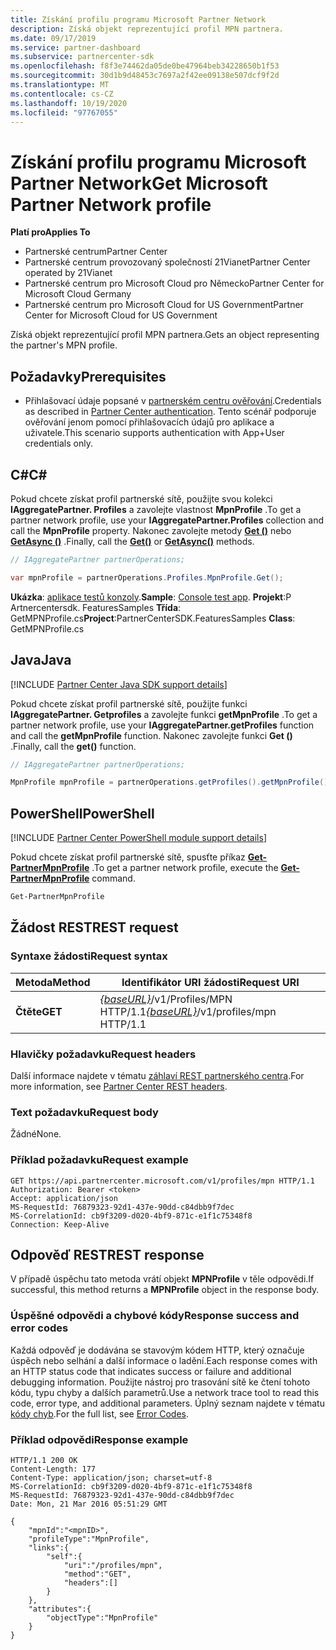 ```yaml
---
title: Získání profilu programu Microsoft Partner Network
description: Získá objekt reprezentující profil MPN partnera.
ms.date: 09/17/2019
ms.service: partner-dashboard
ms.subservice: partnercenter-sdk
ms.openlocfilehash: f8f3e74462da05de0be47964beb34228650b1f53
ms.sourcegitcommit: 30d1b9d48453c7697a2f42ee09138e507dcf9f2d
ms.translationtype: MT
ms.contentlocale: cs-CZ
ms.lasthandoff: 10/19/2020
ms.locfileid: "97767055"
---
```

# <a name="get-microsoft-partner-network-profile"></a><span data-ttu-id="235dd-103">Získání profilu programu Microsoft Partner Network</span><span class="sxs-lookup"><span data-stu-id="235dd-103">Get Microsoft Partner Network profile</span></span>

<span data-ttu-id="235dd-104">**Platí pro**</span><span class="sxs-lookup"><span data-stu-id="235dd-104">**Applies To**</span></span>

- <span data-ttu-id="235dd-105">Partnerské centrum</span><span class="sxs-lookup"><span data-stu-id="235dd-105">Partner Center</span></span>
- <span data-ttu-id="235dd-106">Partnerské centrum provozovaný společností 21Vianet</span><span class="sxs-lookup"><span data-stu-id="235dd-106">Partner Center operated by 21Vianet</span></span>
- <span data-ttu-id="235dd-107">Partnerské centrum pro Microsoft Cloud pro Německo</span><span class="sxs-lookup"><span data-stu-id="235dd-107">Partner Center for Microsoft Cloud Germany</span></span>
- <span data-ttu-id="235dd-108">Partnerské centrum pro Microsoft Cloud for US Government</span><span class="sxs-lookup"><span data-stu-id="235dd-108">Partner Center for Microsoft Cloud for US Government</span></span>

<span data-ttu-id="235dd-109">Získá objekt reprezentující profil MPN partnera.</span><span class="sxs-lookup"><span data-stu-id="235dd-109">Gets an object representing the partner's MPN profile.</span></span>

## <a name="prerequisites"></a><span data-ttu-id="235dd-110">Požadavky</span><span class="sxs-lookup"><span data-stu-id="235dd-110">Prerequisites</span></span>

- <span data-ttu-id="235dd-111">Přihlašovací údaje popsané v [partnerském centru ověřování](partner-center-authentication.md).</span><span class="sxs-lookup"><span data-stu-id="235dd-111">Credentials as described in [Partner Center authentication](partner-center-authentication.md).</span></span> <span data-ttu-id="235dd-112">Tento scénář podporuje ověřování jenom pomocí přihlašovacích údajů pro aplikace a uživatele.</span><span class="sxs-lookup"><span data-stu-id="235dd-112">This scenario supports authentication with App+User credentials only.</span></span>

## <a name="c"></a><span data-ttu-id="235dd-113">C\#</span><span class="sxs-lookup"><span data-stu-id="235dd-113">C\#</span></span>

<span data-ttu-id="235dd-114">Pokud chcete získat profil partnerské sítě, použijte svou kolekci **IAggregatePartner. Profiles** a zavolejte vlastnost **MpnProfile** .</span><span class="sxs-lookup"><span data-stu-id="235dd-114">To get a partner network profile, use your **IAggregatePartner.Profiles** collection and call the **MpnProfile** property.</span></span> <span data-ttu-id="235dd-115">Nakonec zavolejte metody [**Get ()**](/dotnet/api/microsoft.store.partnercenter.profiles.impnprofile.get) nebo [**GetAsync ()**](/dotnet/api/microsoft.store.partnercenter.profiles.impnprofile.getasync) .</span><span class="sxs-lookup"><span data-stu-id="235dd-115">Finally, call the [**Get()**](/dotnet/api/microsoft.store.partnercenter.profiles.impnprofile.get) or [**GetAsync()**](/dotnet/api/microsoft.store.partnercenter.profiles.impnprofile.getasync) methods.</span></span>

``` csharp
// IAggregatePartner partnerOperations;

var mpnProfile = partnerOperations.Profiles.MpnProfile.Get();
```

<span data-ttu-id="235dd-116">**Ukázka**: [aplikace testů konzoly](console-test-app.md).</span><span class="sxs-lookup"><span data-stu-id="235dd-116">**Sample**: [Console test app](console-test-app.md).</span></span> <span data-ttu-id="235dd-117">**Projekt**:P Artnercentersdk. FeaturesSamples **Třída**: GetMPNProfile.cs</span><span class="sxs-lookup"><span data-stu-id="235dd-117">**Project**:PartnerCenterSDK.FeaturesSamples **Class**: GetMPNProfile.cs</span></span>

## <a name="java"></a><span data-ttu-id="235dd-118">Java</span><span class="sxs-lookup"><span data-stu-id="235dd-118">Java</span></span>

[!INCLUDE [Partner Center Java SDK support details](../includes/java-sdk-support.md)]

<span data-ttu-id="235dd-119">Pokud chcete získat profil partnerské sítě, použijte funkci **IAggregatePartner. Getprofiles** a zavolejte funkci **getMpnProfile** .</span><span class="sxs-lookup"><span data-stu-id="235dd-119">To get a partner network profile, use your **IAggregatePartner.getProfiles** function and call the **getMpnProfile** function.</span></span> <span data-ttu-id="235dd-120">Nakonec zavolejte funkci **Get ()** .</span><span class="sxs-lookup"><span data-stu-id="235dd-120">Finally, call the **get()** function.</span></span>

```java
// IAggregatePartner partnerOperations;

MpnProfile mpnProfile = partnerOperations.getProfiles().getMpnProfile().get();
```

## <a name="powershell"></a><span data-ttu-id="235dd-121">PowerShell</span><span class="sxs-lookup"><span data-stu-id="235dd-121">PowerShell</span></span>

[!INCLUDE [Partner Center PowerShell module support details](../includes/powershell-module-support.md)]

<span data-ttu-id="235dd-122">Pokud chcete získat profil partnerské sítě, spusťte příkaz [**Get-PartnerMpnProfile**](https://github.com/Microsoft/Partner-Center-PowerShell/blob/master/docs/help/Get-PartnerMpnProfile.md) .</span><span class="sxs-lookup"><span data-stu-id="235dd-122">To get a partner network profile, execute the [**Get-PartnerMpnProfile**](https://github.com/Microsoft/Partner-Center-PowerShell/blob/master/docs/help/Get-PartnerMpnProfile.md) command.</span></span>

```powershell
Get-PartnerMpnProfile
```

## <a name="rest-request"></a><span data-ttu-id="235dd-123">Žádost REST</span><span class="sxs-lookup"><span data-stu-id="235dd-123">REST request</span></span>

### <a name="request-syntax"></a><span data-ttu-id="235dd-124">Syntaxe žádosti</span><span class="sxs-lookup"><span data-stu-id="235dd-124">Request syntax</span></span>

| <span data-ttu-id="235dd-125">Metoda</span><span class="sxs-lookup"><span data-stu-id="235dd-125">Method</span></span>  | <span data-ttu-id="235dd-126">Identifikátor URI žádosti</span><span class="sxs-lookup"><span data-stu-id="235dd-126">Request URI</span></span>                                                          |
|---------|----------------------------------------------------------------------|
| <span data-ttu-id="235dd-127">**Čtěte**</span><span class="sxs-lookup"><span data-stu-id="235dd-127">**GET**</span></span> | <span data-ttu-id="235dd-128">[*{baseURL}*](partner-center-rest-urls.md)/v1/Profiles/MPN HTTP/1.1</span><span class="sxs-lookup"><span data-stu-id="235dd-128">[*{baseURL}*](partner-center-rest-urls.md)/v1/profiles/mpn HTTP/1.1</span></span> |

### <a name="request-headers"></a><span data-ttu-id="235dd-129">Hlavičky požadavku</span><span class="sxs-lookup"><span data-stu-id="235dd-129">Request headers</span></span>

<span data-ttu-id="235dd-130">Další informace najdete v tématu [záhlaví REST partnerského centra](headers.md).</span><span class="sxs-lookup"><span data-stu-id="235dd-130">For more information, see [Partner Center REST headers](headers.md).</span></span>

### <a name="request-body"></a><span data-ttu-id="235dd-131">Text požadavku</span><span class="sxs-lookup"><span data-stu-id="235dd-131">Request body</span></span>

<span data-ttu-id="235dd-132">Žádné</span><span class="sxs-lookup"><span data-stu-id="235dd-132">None.</span></span>

### <a name="request-example"></a><span data-ttu-id="235dd-133">Příklad požadavku</span><span class="sxs-lookup"><span data-stu-id="235dd-133">Request example</span></span>

```http
GET https://api.partnercenter.microsoft.com/v1/profiles/mpn HTTP/1.1
Authorization: Bearer <token>
Accept: application/json
MS-RequestId: 76879323-92d1-437e-90dd-c84dbb9f7dec
MS-CorrelationId: cb9f3209-d020-4bf9-871c-e1f1c75348f8
Connection: Keep-Alive
```

## <a name="rest-response"></a><span data-ttu-id="235dd-134">Odpověď REST</span><span class="sxs-lookup"><span data-stu-id="235dd-134">REST response</span></span>

<span data-ttu-id="235dd-135">V případě úspěchu tato metoda vrátí objekt **MPNProfile** v těle odpovědi.</span><span class="sxs-lookup"><span data-stu-id="235dd-135">If successful, this method returns a **MPNProfile** object in the response body.</span></span>

### <a name="response-success-and-error-codes"></a><span data-ttu-id="235dd-136">Úspěšné odpovědi a chybové kódy</span><span class="sxs-lookup"><span data-stu-id="235dd-136">Response success and error codes</span></span>

<span data-ttu-id="235dd-137">Každá odpověď je dodávána se stavovým kódem HTTP, který označuje úspěch nebo selhání a další informace o ladění.</span><span class="sxs-lookup"><span data-stu-id="235dd-137">Each response comes with an HTTP status code that indicates success or failure and additional debugging information.</span></span> <span data-ttu-id="235dd-138">Použijte nástroj pro trasování sítě ke čtení tohoto kódu, typu chyby a dalších parametrů.</span><span class="sxs-lookup"><span data-stu-id="235dd-138">Use a network trace tool to read this code, error type, and additional parameters.</span></span> <span data-ttu-id="235dd-139">Úplný seznam najdete v tématu [kódy chyb](error-codes.md).</span><span class="sxs-lookup"><span data-stu-id="235dd-139">For the full list, see [Error Codes](error-codes.md).</span></span>

### <a name="response-example"></a><span data-ttu-id="235dd-140">Příklad odpovědi</span><span class="sxs-lookup"><span data-stu-id="235dd-140">Response example</span></span>

```http
HTTP/1.1 200 OK
Content-Length: 177
Content-Type: application/json; charset=utf-8
MS-CorrelationId: cb9f3209-d020-4bf9-871c-e1f1c75348f8
MS-RequestId: 76879323-92d1-437e-90dd-c84dbb9f7dec
Date: Mon, 21 Mar 2016 05:51:29 GMT

{
    "mpnId":"<mpnID>",
    "profileType":"MpnProfile",
    "links":{
        "self":{
            "uri":"/profiles/mpn",
            "method":"GET",
            "headers":[]
        }
    },
    "attributes":{
        "objectType":"MpnProfile"
    }
}
```
